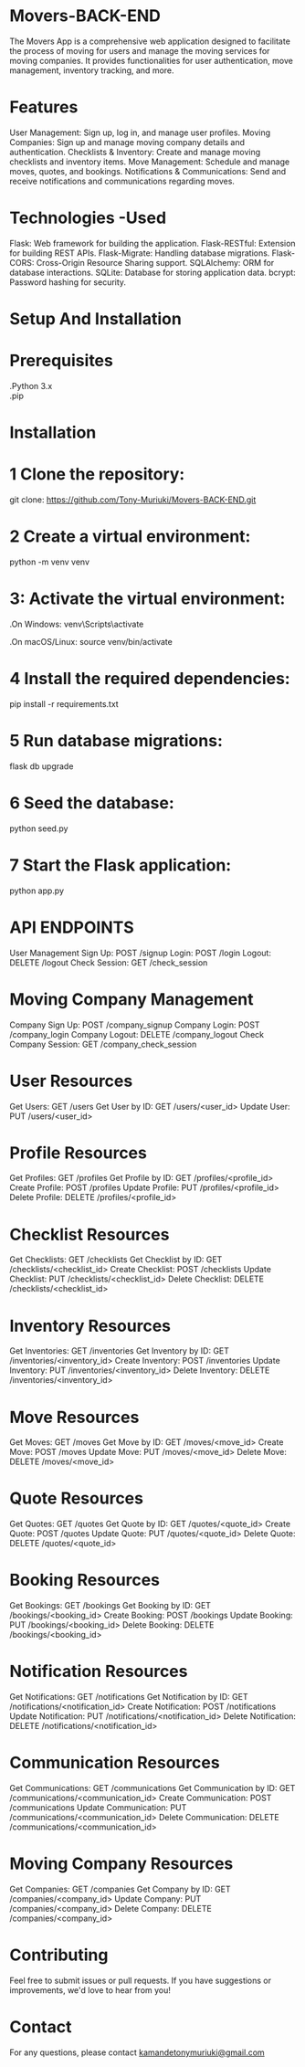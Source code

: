 # Movers-BACK-END
The Movers App is a comprehensive web application designed to facilitate the process of moving for users and manage the moving services for moving companies. It provides functionalities for user authentication, move management, inventory tracking, and more.

# Features
User Management: Sign up, log in, and manage user profiles.
Moving Companies: Sign up and manage moving company details and authentication.
Checklists & Inventory: Create and manage moving checklists and inventory items.
Move Management: Schedule and manage moves, quotes, and bookings.
Notifications & Communications: Send and receive notifications and communications regarding moves.

# Technologies -Used
Flask: Web framework for building the application.
Flask-RESTful: Extension for building REST APIs.
Flask-Migrate: Handling database migrations.
Flask-CORS: Cross-Origin Resource Sharing support.
SQLAlchemy: ORM for database interactions.
SQLite: Database for storing application data.
bcrypt: Password hashing for security.

# Setup And Installation
# Prerequisites
.Python 3.x   
.pip

#  Installation
# 1 Clone the repository:
git clone: https://github.com/Tony-Muriuki/Movers-BACK-END.git

# 2 Create a virtual environment:
python -m venv venv

 # 3: Activate the virtual environment:

.On Windows: venv\Scripts\activate

.On macOS/Linux: source venv/bin/activate

# 4 Install the required dependencies:
pip install -r requirements.txt

# 5 Run database migrations:
flask db upgrade

# 6 Seed the database:
python seed.py

# 7 Start the Flask application:
python app.py


# API ENDPOINTS
User Management
Sign Up: POST /signup
Login: POST /login
Logout: DELETE /logout
Check Session: GET /check_session

# Moving Company Management
Company Sign Up: POST /company_signup
Company Login: POST /company_login
Company Logout: DELETE /company_logout
Check Company Session: GET /company_check_session

# User Resources
Get Users: GET /users
Get User by ID: GET /users/<user_id>
Update User: PUT /users/<user_id>

# Profile Resources
Get Profiles: GET /profiles
Get Profile by ID: GET /profiles/<profile_id>
Create Profile: POST /profiles
Update Profile: PUT /profiles/<profile_id>
Delete Profile: DELETE /profiles/<profile_id>

# Checklist Resources
Get Checklists: GET /checklists
Get Checklist by ID: GET /checklists/<checklist_id>
Create Checklist: POST /checklists
Update Checklist: PUT /checklists/<checklist_id>
Delete Checklist: DELETE /checklists/<checklist_id>

# Inventory Resources
Get Inventories: GET /inventories
Get Inventory by ID: GET /inventories/<inventory_id>
Create Inventory: POST /inventories
Update Inventory: PUT /inventories/<inventory_id>
Delete Inventory: DELETE /inventories/<inventory_id>

# Move Resources
Get Moves: GET /moves
Get Move by ID: GET /moves/<move_id>
Create Move: POST /moves
Update Move: PUT /moves/<move_id>
Delete Move: DELETE /moves/<move_id>

# Quote Resources
Get Quotes: GET /quotes
Get Quote by ID: GET /quotes/<quote_id>
Create Quote: POST /quotes
Update Quote: PUT /quotes/<quote_id>
Delete Quote: DELETE /quotes/<quote_id>

# Booking Resources
Get Bookings: GET /bookings
Get Booking by ID: GET /bookings/<booking_id>
Create Booking: POST /bookings
Update Booking: PUT /bookings/<booking_id>
Delete Booking: DELETE /bookings/<booking_id>

# Notification Resources
Get Notifications: GET /notifications
Get Notification by ID: GET /notifications/<notification_id>
Create Notification: POST /notifications
Update Notification: PUT /notifications/<notification_id>
Delete Notification: DELETE /notifications/<notification_id>

# Communication Resources
Get Communications: GET /communications
Get Communication by ID: GET /communications/<communication_id>
Create Communication: POST /communications
Update Communication: PUT /communications/<communication_id>
Delete Communication: DELETE /communications/<communication_id>

# Moving Company Resources
Get Companies: GET /companies
Get Company by ID: GET /companies/<company_id>
Update Company: PUT /companies/<company_id>
Delete Company: DELETE /companies/<company_id>

# Contributing
Feel free to submit issues or pull requests. If you have suggestions or improvements, we'd love to hear from you!

# Contact
For any questions, please contact kamandetonymuriuki@gmail.com